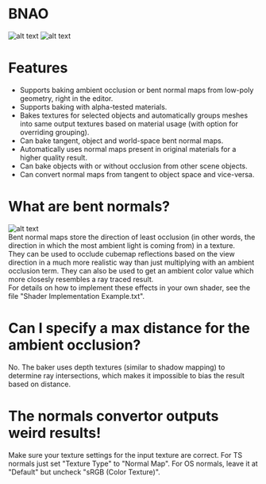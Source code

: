 # BNAO
![alt text](https://raw.githubusercontent.com/Fewes/BNAO/master/Example.png)
![alt text](https://raw.githubusercontent.com/Fewes/BNAO/master/UI.png)

# Features
* Supports baking ambient occlusion or bent normal maps from low-poly geometry, right in the editor.
* Supports baking with alpha-tested materials.
* Bakes textures for selected objects and automatically groups meshes into same output textures based on material usage (with option for overriding grouping).
* Can bake tangent, object and world-space bent normal maps.
* Automatically uses normal maps present in original materials for a higher quality result.
* Can bake objects with or without occlusion from other scene objects.
* Can convert normal maps from tangent to object space and vice-versa.

# What are bent normals?
![alt text](https://raw.githubusercontent.com/Fewes/BNAO/master/BentNormalsExample.gif)  
Bent normal maps store the direction of least occlusion (in other words, the direction in which the most ambient light is coming from) in a texture.  
They can be used to occlude cubemap reflections based on the view direction in a much more realistic way than just multiplying with an ambient occlusion term. They can also be used to get an ambient color value which more closesly resembles a ray traced result.  
For details on how to implement these effects in your own shader, see the file "Shader Implementation Example.txt".

# Can I specify a max distance for the ambient occlusion?
No. The baker uses depth textures (similar to shadow mapping) to determine ray intersections, which makes it impossible to bias the result based on distance.

# The normals convertor outputs weird results!
Make sure your texture settings for the input texture are correct. For TS normals just set "Texture Type" to "Normal Map". For OS normals, leave it at "Default" but uncheck "sRGB (Color Texture)".
